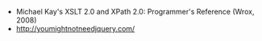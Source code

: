 - Michael Kay's XSLT 2.0 and XPath 2.0: Programmer's Reference (Wrox, 2008)
- http://youmightnotneedjquery.com/

